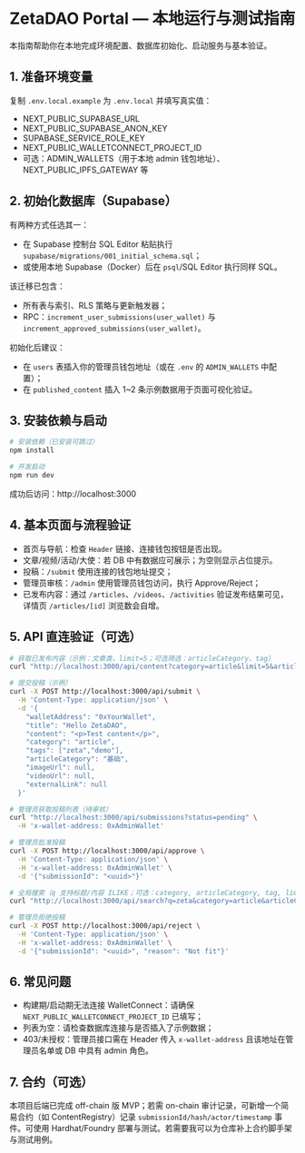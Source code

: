 # ZetaDAO Portal — 本地运行与测试指南

本指南帮助你在本地完成环境配置、数据库初始化、启动服务与基本验证。

## 1. 准备环境变量
复制 `.env.local.example` 为 `.env.local` 并填写真实值：

- NEXT_PUBLIC_SUPABASE_URL
- NEXT_PUBLIC_SUPABASE_ANON_KEY
- SUPABASE_SERVICE_ROLE_KEY
- NEXT_PUBLIC_WALLETCONNECT_PROJECT_ID
- 可选：ADMIN_WALLETS（用于本地 admin 钱包地址）、NEXT_PUBLIC_IPFS_GATEWAY 等

## 2. 初始化数据库（Supabase）
有两种方式任选其一：

- 在 Supabase 控制台 SQL Editor 粘贴执行 `supabase/migrations/001_initial_schema.sql`；
- 或使用本地 Supabase（Docker）后在 `psql`/SQL Editor 执行同样 SQL。

该迁移已包含：
- 所有表与索引、RLS 策略与更新触发器；
- RPC：`increment_user_submissions(user_wallet)` 与 `increment_approved_submissions(user_wallet)`。

初始化后建议：
- 在 `users` 表插入你的管理员钱包地址（或在 `.env` 的 `ADMIN_WALLETS` 中配置）；
- 在 `published_content` 插入 1~2 条示例数据用于页面可视化验证。

## 3. 安装依赖与启动

```bash
# 安装依赖（已安装可跳过）
npm install

# 开发启动
npm run dev
```

成功后访问：http://localhost:3000

## 4. 基本页面与流程验证
- 首页与导航：检查 `Header` 链接、连接钱包按钮是否出现。
- 文章/视频/活动/大使：若 DB 中有数据应可展示；为空则显示占位提示。
- 投稿：`/submit` 使用连接的钱包地址提交；
- 管理员审核：`/admin` 使用管理员钱包访问，执行 Approve/Reject；
- 已发布内容：通过 `/articles`、`/videos`、`/activities` 验证发布结果可见，详情页 `/articles/[id]` 浏览数会自增。

## 5. API 直连验证（可选）

```bash
# 获取已发布内容（示例：文章类，limit=5；可选筛选：articleCategory、tag）
curl "http://localhost:3000/api/content?category=article&limit=5&articleCategory=基础&tag=zeta"

# 提交投稿（示例）
curl -X POST http://localhost:3000/api/submit \
  -H 'Content-Type: application/json' \
  -d '{
    "walletAddress": "0xYourWallet",
    "title": "Hello ZetaDAO",
    "content": "<p>Test content</p>",
    "category": "article",
    "tags": ["zeta","demo"],
    "articleCategory": "基础",
    "imageUrl": null,
    "videoUrl": null,
    "externalLink": null
  }'

# 管理员获取投稿列表（待审核）
curl "http://localhost:3000/api/submissions?status=pending" \
  -H 'x-wallet-address: 0xAdminWallet'

# 管理员批准投稿
curl -X POST http://localhost:3000/api/approve \
  -H 'Content-Type: application/json' \
  -H 'x-wallet-address: 0xAdminWallet' \
  -d '{"submissionId": "<uuid>"}'

# 全局搜索（q 支持标题/内容 ILIKE；可选：category, articleCategory, tag, limit, offset）
curl "http://localhost:3000/api/search?q=zeta&category=article&articleCategory=基础&tag=demo&limit=10&offset=0"

# 管理员拒绝投稿
curl -X POST http://localhost:3000/api/reject \
  -H 'Content-Type: application/json' \
  -H 'x-wallet-address: 0xAdminWallet' \
  -d '{"submissionId": "<uuid>", "reason": "Not fit"}'
```

## 6. 常见问题
- 构建期/启动期无法连接 WalletConnect：请确保 `NEXT_PUBLIC_WALLETCONNECT_PROJECT_ID` 已填写；
- 列表为空：请检查数据库连接与是否插入了示例数据；
- 403/未授权：管理员接口需在 Header 传入 `x-wallet-address` 且该地址在管理员名单或 DB 中具有 admin 角色。

## 7. 合约（可选）
本项目后端已完成 off-chain 版 MVP；若需 on-chain 审计记录，可新增一个简易合约（如 ContentRegistry）记录 `submissionId/hash/actor/timestamp` 事件。可使用 Hardhat/Foundry 部署与测试。若需要我可以为仓库补上合约脚手架与测试用例。
